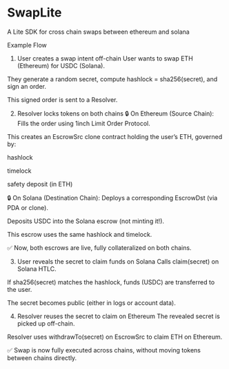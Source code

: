 # SwapLite
A Lite SDK for cross chain swaps between ethereum and solana


Example Flow

1. User creates a swap intent off-chain
User wants to swap ETH (Ethereum) for USDC (Solana).

They generate a random secret, compute hashlock = sha256(secret), and sign an order.

This signed order is sent to a Resolver.

2. Resolver locks tokens on both chains
🔒 On Ethereum (Source Chain):
Fills the order using 1inch Limit Order Protocol.

This creates an EscrowSrc clone contract holding the user’s ETH, governed by:

hashlock

timelock

safety deposit (in ETH)

🔒 On Solana (Destination Chain):
Deploys a corresponding EscrowDst (via PDA or clone).

Deposits USDC into the Solana escrow (not minting it!).

This escrow uses the same hashlock and timelock.

✅ Now, both escrows are live, fully collateralized on both chains.

3. User reveals the secret to claim funds on Solana
Calls claim(secret) on Solana HTLC.

If sha256(secret) matches the hashlock, funds (USDC) are transferred to the user.

The secret becomes public (either in logs or account data).

4. Resolver reuses the secret to claim on Ethereum
The revealed secret is picked up off-chain.

Resolver uses withdrawTo(secret) on EscrowSrc to claim ETH on Ethereum.

✅ Swap is now fully executed across chains, without moving tokens between chains directly.